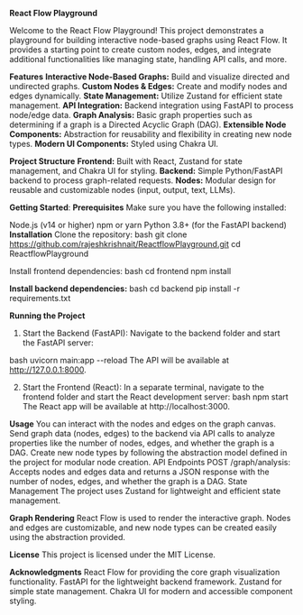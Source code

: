 **React Flow Playground**

Welcome to the React Flow Playground! This project demonstrates a playground for building interactive node-based graphs using React Flow. It provides a starting point to create custom nodes, edges, and integrate additional functionalities like managing state, handling API calls, and more.

**Features**
**Interactive Node-Based Graphs:** Build and visualize directed and undirected graphs.
**Custom Nodes & Edges:** Create and modify nodes and edges dynamically.
**State Management:** Utilize Zustand for efficient state management.
**API Integration:** Backend integration using FastAPI to process node/edge data.
**Graph Analysis:** Basic graph properties such as determining if a graph is a Directed Acyclic Graph (DAG).
**Extensible Node Components:** Abstraction for reusability and flexibility in creating new node types.
**Modern UI Components:** Styled using Chakra UI.

**Project Structure**
**Frontend:** Built with React, Zustand for state management, and Chakra UI for styling.
**Backend:** Simple Python/FastAPI backend to process graph-related requests.
**Nodes:** Modular design for reusable and customizable nodes (input, output, text, LLMs).

**Getting Started**:
**Prerequisites**
Make sure you have the following installed:

Node.js (v14 or higher)
npm or yarn
Python 3.8+ (for the FastAPI backend)
**Installation**
Clone the repository:
bash
git clone https://github.com/rajeshkrishnait/ReactflowPlayground.git
cd ReactflowPlayground

Install frontend dependencies:
bash
cd frontend
npm install

**Install backend dependencies:**
bash
cd backend
pip install -r requirements.txt

**Running the Project**
1. Start the Backend (FastAPI):
Navigate to the backend folder and start the FastAPI server:

bash
uvicorn main:app --reload
The API will be available at http://127.0.0.1:8000.

2. Start the Frontend (React):
In a separate terminal, navigate to the frontend folder and start the React development server:
bash
npm start
The React app will be available at http://localhost:3000.

**Usage**
You can interact with the nodes and edges on the graph canvas.
Send graph data (nodes, edges) to the backend via API calls to analyze properties like the number of nodes, edges, and whether the graph is a DAG.
Create new node types by following the abstraction model defined in the project for modular node creation.
API Endpoints
POST /graph/analysis: Accepts nodes and edges data and returns a JSON response with the number of nodes, edges, and whether the graph is a DAG.
State Management
The project uses Zustand for lightweight and efficient state management.

**Graph Rendering**
React Flow is used to render the interactive graph. Nodes and edges are customizable, and new node types can be created easily using the abstraction provided.

**License**
This project is licensed under the MIT License.

**Acknowledgments**
React Flow for providing the core graph visualization functionality.
FastAPI for the lightweight backend framework.
Zustand for simple state management.
Chakra UI for modern and accessible component styling.
